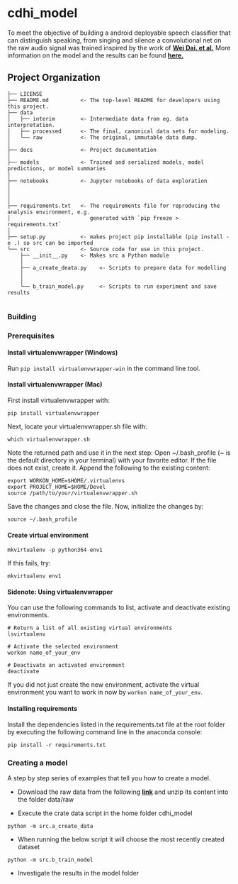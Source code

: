 cdhi_model
==============================

To meet the objective of building a android deployable speech classifier that can distinguish speaking, from singing and silence a convolutional net on the raw audio signal was trained inspired by the work of **[Wei Dai. et al.](https://drive.google.com/file/d/1G040rNPvGnjRTqXe1Tc6GFooibk2u7v7/view?usp=sharing)** More information on the model and the results can be found **[here.](https://github.com/albu89/cdhi_model/blob/master/docs/CDHI%20Challenge%20V1.0.pdf)**


Project Organization
------------

    ├── LICENSE
    ├── README.md          <- The top-level README for developers using this project.
    ├── data
    │   ├── interim        <- Intermediate data from eg. data interpretation.
    │   ├── processed      <- The final, canonical data sets for modeling.
    │   └── raw            <- The original, immutable data dump.
    │
    ├── docs               <- Project documentation
    │
    ├── models             <- Trained and serialized models, model predictions, or model summaries
    │
    ├── notebooks          <- Jupyter notebooks of data exploration
    │
    │
    │
    ├── requirements.txt   <- The requirements file for reproducing the analysis environment, e.g.
    │                         generated with `pip freeze > requirements.txt`
    │
    ├── setup.py           <- makes project pip installable (pip install -e .) so src can be imported
    └── src                <- Source code for use in this project.
        ├── __init__.py    <- Makes src a Python module
        │
        ├── a_create_deata.py    <- Scripts to prepare data for modelling
        │   
        │
        └── b_train_model.py     <- Scripts to run experiment and save results
               
         

### Building

### Prerequisites

#### Install virtualenvwrapper (Windows)

Run `pip install virtualenvwrapper-win` in the command line tool.

#### Install virtualenvwrapper (Mac)
First install virtualenvwrapper with:
```
pip install virtualenvwrapper
```
Next, locate your virtualenvwrapper.sh file with:
```
which virtualenvwrapper.sh
```
Note the returned path and use it in the next step:
Open ~/.bash_profile (~ is the default directory in your terminal) with your favorite editor. 
If the file does not exist, create it. Append the following to the existing content:
```
export WORKON_HOME=$HOME/.virtualenvs
export PROJECT_HOME=$HOME/Devel
source /path/to/your/virtualenvwrapper.sh
```
Save the changes and close the file.
Now, initialize the changes by:
```
source ~/.bash_profile
```

#### Create virtual environment
```
mkvirtualenv -p python364 env1
``` 
If this fails, try:
```
mkvirtualenv env1
``` 

#### Sidenote: Using virtualenvwrapper
You can use the following commands to list, activate and deactivate existing environments.
```
# Return a list of all existing virtual environments
lsvirtualenv

# Activate the selected environment
workon name_of_your_env 

# Deactivate an activated environment
deactivate
```
If you did not just create the new environment, activate the virtual environment you want to work in now by `workon name_of_your_env`.

#### Installing requirements

Install the dependencies listed in the requirements.txt file at the root folder by executing the following command line in the anaconda console:

```
pip install -r requirements.txt
```


### Creating a model

A step by step series of examples that tell you how to create a model.

+ Download the raw data from the following **[link](https://drive.google.com/open?id=1r1VZIcs915LIAbzHh-nsgegdnyDaJdvr)** and unzip its content into the folder data/raw

+ Execute the crate data script in the home folder cdhi_model

```
python -m src.a_create_data
```

+ When running the below script it will choose the most recently created dataset


```
python -m src.b_train_model
```
+ Investigate the results in the model folder
